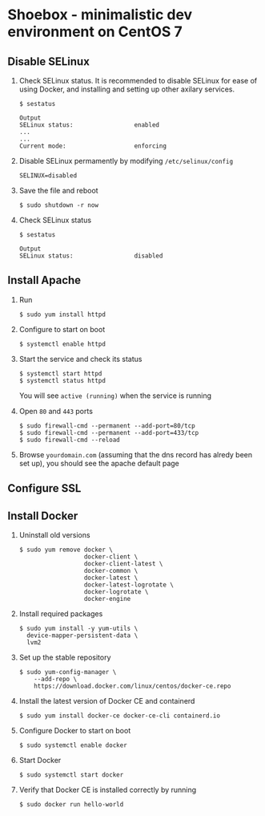 # Shoebox - minimalistic dev environment on CentOS 7

## Disable SELinux

1. Check SELinux status. It is recommended to disable SELinux for ease of using Docker, and installing and setting up other axilary services.

    ```
    $ sestatus

    Output
    SELinux status:                 enabled
    ...
    ...
    Current mode:                   enforcing
    ```

2. Disable SELinux permamently by modifying `/etc/selinux/config`
    ```
    SELINUX=disabled
    ```

3. Save the file and reboot

    ```
    $ sudo shutdown -r now
    ```

4. Check SELinux status
    ```
    $ sestatus

    Output
    SELinux status:                 disabled
    ```
    
## Install Apache

1. Run
    ```
    $ sudo yum install httpd
    ```

2. Configure to start on boot
    ```
    $ systemctl enable httpd
    ```

3. Start the service and check its status

    ```
    $ systemctl start httpd
    $ systemctl status httpd
    ```
    You will see `active (running)` when the service is running

4. Open `80` and `443` ports
    ```
    $ sudo firewall-cmd --permanent --add-port=80/tcp
    $ sudo firewall-cmd --permanent --add-port=433/tcp
    $ sudo firewall-cmd --reload
    ```
5. Browse `yourdomain.com` (assuming that the dns record has alredy been set up), you should see the apache default page

## Configure SSL

## Install Docker

1. Uninstall old versions
    ```
    $ sudo yum remove docker \
                      docker-client \
                      docker-client-latest \
                      docker-common \
                      docker-latest \
                      docker-latest-logrotate \
                      docker-logrotate \
                      docker-engine
    ```

2.  Install required packages
    ```
    $ sudo yum install -y yum-utils \
      device-mapper-persistent-data \
      lvm2
    ```

3. Set up the stable repository
    ```
    $ sudo yum-config-manager \
        --add-repo \
        https://download.docker.com/linux/centos/docker-ce.repo
    ```

4. Install the latest version of Docker CE and containerd
    ```
    $ sudo yum install docker-ce docker-ce-cli containerd.io
    ```

5. Configure Docker to start on boot
    ```
    $ sudo systemctl enable docker
    ```    

6. Start Docker
    ```
    $ sudo systemctl start docker
    ```

7. Verify that Docker CE is installed correctly by running
    ```
    $ sudo docker run hello-world
    ```
